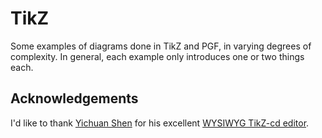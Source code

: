 # TikZ
Some examples of diagrams done in TikZ and PGF, in varying degrees of complexity.
In general, each example only introduces one or two things each.

## Acknowledgements
I'd like to thank [Yichuan Shen](https://github.com/yishn) for his excellent [WYSIWYG TikZ-cd editor](https://tikzcd.yichuanshen.de/).
